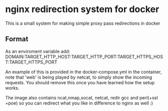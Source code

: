 # nginx redirection system for docker

This is a small system for making simple proxy pass redirections in docker

## Format

As an enviroment variable add: DOMAIN:TARGET_HTTP_HOST:TARGET_HTTP_PORT:TARGET_HTTPS_HOST:TARGET_HTTPS_PORT

An example of this is provided in the docker-compose.yml in the container, note that 'web' is being played
by netcat, to simply show the incoming requests. You should remove this once you have learned how the setup
works.

The image also contains ncat,nmap,socat, netcat, redir gcc and perl(+ssl +poe) so you can redirect what 
you like in difference to nginx as well :)
